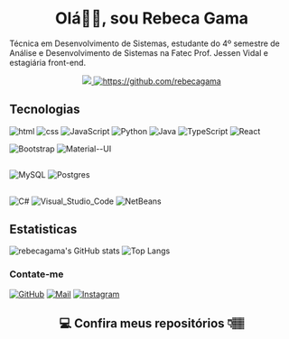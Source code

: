 <h1 align="center">Olá👋🏽, sou Rebeca Gama</h1>
  Técnica em Desenvolvimento de Sistemas, estudante do 4º semestre de Análise e Desenvolvimento de Sistemas na Fatec Prof. Jessen Vidal e estagiária front-end.
<p align="center">
    <a href="#">
      <img src="https://img.shields.io/github/followers/reecagama.svg?style=social&label=Follow&maxAge=2592000">
    </a>
    <a href="#">
      <img src="https://komarev.com/ghpvc/?username=rebecagama" alt="https://github.com/rebecagama" />
    </a>
  </p>


## Tecnologias
![html](https://img.shields.io/badge/html5%20-%23e34f26.svg?&style=for-the-badge&logo=html5&logoColor=white)
![css](https://img.shields.io/badge/CSS3-239120?&style=for-the-badge&logo=css3&logoColor=white)
![JavaScript](https://img.shields.io/badge/JavaScript-F7DF1E?style=for-the-badge&logo=javascript&logoColor=black)
![Python](https://img.shields.io/badge/Python-14354C?style=for-the-badge&logo=python&logoColor=white)
![Java](https://img.shields.io/badge/Java-ED8B00?style=for-the-badge&logo=openjdk&logoColor=white)
![TypeScript](https://img.shields.io/badge/TypeScript-007ACC?style=for-the-badge&logo=typescript&logoColor=white)
![React](https://img.shields.io/badge/React-20232A?style=for-the-badge&logo=react&logoColor=61DAFB)

![Bootstrap](https://img.shields.io/badge/Bootstrap-563D7C?style=for-the-badge&logo=bootstrap&logoColor=white)
![Material--UI](https://img.shields.io/badge/Material--UI-0081CB?style=for-the-badge&logo=material-ui&logoColor=white)

## 
![MySQL](https://img.shields.io/badge/MySQL-005C84?style=for-the-badge&logo=mysql&logoColor=white)
![Postgres](https://img.shields.io/badge/postgres-%23316192.svg?style=for-the-badge&logo=postgresql&logoColor=white)

## 
![C#](https://img.shields.io/badge/Visual_Studio-5C2D91?style=for-the-badge&logo=visual%20studio&logoColor=white)
![Visual_Studio_Code](https://img.shields.io/badge/Visual_Studio_Code-0078D4?style=for-the-badge&logo=visual%20studio%20code&logoColor=white)
![NetBeans](https://img.shields.io/badge/apache%20netbeans-1B6AC6?style=for-the-badge&logo=apache%20netbeans%20IDE&logoColor=white)

## Estatisticas

![rebecagama's GitHub stats](https://github-readme-stats.vercel.app/api?username=rebecagama&count_private=true&icons=true&theme=onedark)
![Top Langs](https://github-readme-stats.vercel.app/api/top-langs/?username=rebecagama&layout=compact&theme=onedark)




### Contate-me
[![GitHub](https://img.shields.io/badge/github-%23121011.svg?style=for-the-badge&logo=github&logoColor=white)](https://github.com/rebecagama/rebecagama)
[![Mail](https://img.shields.io/badge/Gmail-D14836?style=for-the-badge&logo=gmail&logoColor=white)](mailto:rebecagamam@gmail.com)
[![Instagram](https://img.shields.io/badge/Instagram-E4405F?style=for-the-badge&logo=instagram&logoColor=white)](http://instagram.com/rebeca__gama)

<h2  align="center">💻 Confira meus repositórios 👇🏽 </h2>
